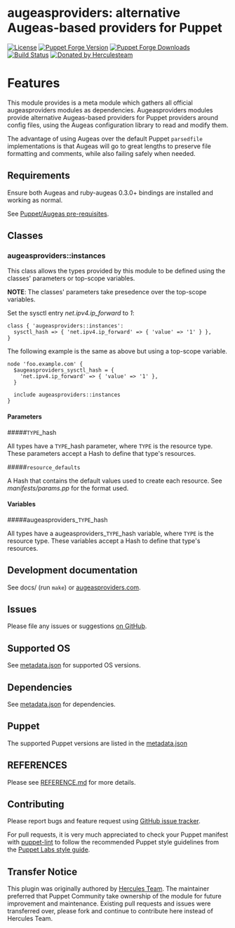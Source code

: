 # augeasproviders: alternative Augeas-based providers for Puppet


[![License](https://img.shields.io/github/license/voxpupuli/puppet-augeasproviders.svg)](https://github.com/voxpupuli/puppet-augeasproviders/blob/master/LICENSE)
[![Puppet Forge Version](http://img.shields.io/puppetforge/v/puppet/augeasproviders.svg)](https://forge.puppetlabs.com/puppet/augeasproviders)
[![Puppet Forge Downloads](http://img.shields.io/puppetforge/dt/puppet/augeasproviders.svg)](https://forge.puppetlabs.com/puppet/augeasproviders)
[![Build Status](https://github.com/voxpupuli/puppet-augeasproviders/workflows/CI/badge.svg)](https://github.com/voxpupuli/puppet-augeasproviders/actions?query=workflow%3ACI)
[![Donated by Herculesteam](https://img.shields.io/badge/donated%20by-herculesteam-fb7047.svg)](#transfer-notice)

# Features

This module provides is a meta module which gathers all official augeasproviders
modules as dependencies.
Augeasproviders modules provide alternative Augeas-based providers for Puppet
providers around config files, using the Augeas configuration library to read
and modify them.

The advantage of using Augeas over the default Puppet `parsedfile`
implementations is that Augeas will go to great lengths to preserve file
formatting and comments, while also failing safely when needed.

## Requirements

Ensure both Augeas and ruby-augeas 0.3.0+ bindings are installed and working as
normal.

See [Puppet/Augeas pre-requisites](http://docs.puppetlabs.com/guides/augeas.html#pre-requisites).

## Classes

### augeasproviders::instances

This class allows the types provided by this module to be defined using the classes' parameters or top-scope variables.

**NOTE**: The classes' parameters take presedence over the top-scope variables.

Set the sysctl entry *net.ipv4.ip_forward* to *1*:

    class { 'augeasproviders::instances':
      sysctl_hash => { 'net.ipv4.ip_forward' => { 'value' => '1' } },
    }

The following example is the same as above but using a top-scope variable.

    node 'foo.example.com' {
      $augeasproviders_sysctl_hash = {
        'net.ipv4.ip_forward' => { 'value' => '1' },
      }

      include augeasproviders::instances
    }

#### Parameters

#####`TYPE`_hash

All types have a `TYPE`_hash parameter, where `TYPE` is the resource type.  These parameters accept a Hash to define that type's resources.

#####`resource_defaults`

A Hash that contains the default values used to create each resource.  See *manifests/params.pp* for the format used.

#### Variables

#####augeasproviders\_`TYPE`\_hash

All types have a augeasproviders\_`TYPE`\_hash variable, where `TYPE` is the resource type.  These variables accept a Hash to define that type's resources.

## Development documentation

See docs/ (run `make`) or [augeasproviders.com](http://augeasproviders.com/documentation/).

## Issues

Please file any issues or suggestions [on GitHub](https://github.com/voxpupuli/augeasproviders/issues).

## Supported OS

See [metadata.json](metadata.json) for supported OS versions.

## Dependencies

See [metadata.json](metadata.json) for dependencies.

## Puppet

The supported Puppet versions are listed in the [metadata.json](metadata.json)

## REFERENCES

Please see [REFERENCE.md](https://github.com/voxpupuli/puppet-augeasproviders/blob/master/REFERENCE.md) for more details.

## Contributing

Please report bugs and feature request using [GitHub issue tracker](https://github.com/voxpupuli/puppet-augeasproviders/issues).

For pull requests, it is very much appreciated to check your Puppet manifest
with [puppet-lint](https://github.com/puppetlabs/puppet-lint/) to follow the recommended Puppet style guidelines from the
[Puppet Labs style guide](https://www.puppet.com/docs/puppet/latest/style_guide.html).

## Transfer Notice

This plugin was originally authored by [Hercules Team](https://github.com/hercules-team).
The maintainer preferred that Puppet Community take ownership of the module for future improvement and maintenance.
Existing pull requests and issues were transferred over, please fork and continue to contribute here instead of Hercules Team.

